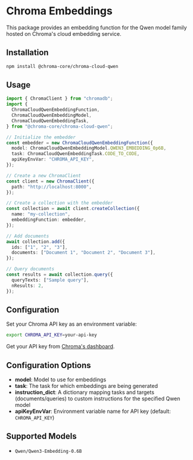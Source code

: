 # Chroma Embeddings

This package provides an embedding function for the Qwen model family hosted on Chroma's cloud embedding service.

## Installation

```bash
npm install @chroma-core/chroma-cloud-qwen
```

## Usage

```typescript
import { ChromaClient } from "chromadb";
import {
  ChromaCloudQwenEmbeddingFunction,
  ChromaCloudQwenEmbeddingModel,
  ChromaCloudQwenEmbeddingTask,
} from "@chroma-core/chroma-cloud-qwen";

// Initialize the embedder
const embedder = new ChromaCloudQwenEmbeddingFunction({
  model: ChromaCloudQwenEmbeddingModel.QWEN3_EMBEDDING_0p6B,
  task: ChromaCloudQwenEmbeddingTask.CODE_TO_CODE,
  apiKeyEnvVar: "CHROMA_API_KEY",
});

// Create a new ChromaClient
const client = new ChromaClient({
  path: "http://localhost:8000",
});

// Create a collection with the embedder
const collection = await client.createCollection({
  name: "my-collection",
  embeddingFunction: embedder,
});

// Add documents
await collection.add({
  ids: ["1", "2", "3"],
  documents: ["Document 1", "Document 2", "Document 3"],
});

// Query documents
const results = await collection.query({
  queryTexts: ["Sample query"],
  nResults: 2,
});
```

## Configuration

Set your Chroma API key as an environment variable:

```bash
export CHROMA_API_KEY=your-api-key
```

Get your API key from [Chroma's dashboard](https://trychroma.com/).

## Configuration Options

- **model**: Model to use for embeddings
- **task**: The task for which embeddings are being generated
- **instruction_dict**: A dictionary mapping tasks and targets (documents/queries) to custom instructions for the specified Qwen model
- **apiKeyEnvVar**: Environment variable name for API key (default: `CHROMA_API_KEY`)

## Supported Models

- `Qwen/Qwen3-Embedding-0.6B`
